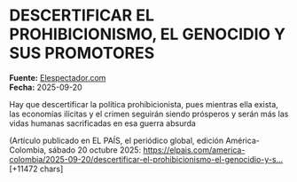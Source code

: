 # DESCERTIFICAR EL PROHIBICIONISMO, EL GENOCIDIO Y SUS PROMOTORES

**Fuente:** [Elespectador.com](https://blogs.elespectador.com/actualidad/calicanto/descertificar-el-prohibicionismo-el-genocidio-y-sus-promotores/)  
**Fecha:** 2025-09-20

Hay que descertificar la política prohibicionista, pues mientras ella exista, las economías ilícitas y el crimen seguirán siendo prósperos y serán más las vidas humanas sacrificadas en esa guerra absurda

(Artículo publicado en EL PAÍS, el periódico global, edición América-Colombia, sábado 20 octubre 2025: https://elpais.com/america-colombia/2025-09-20/descertificar-el-prohibicionismo-el-genocidio-y-s… [+11472 chars]
